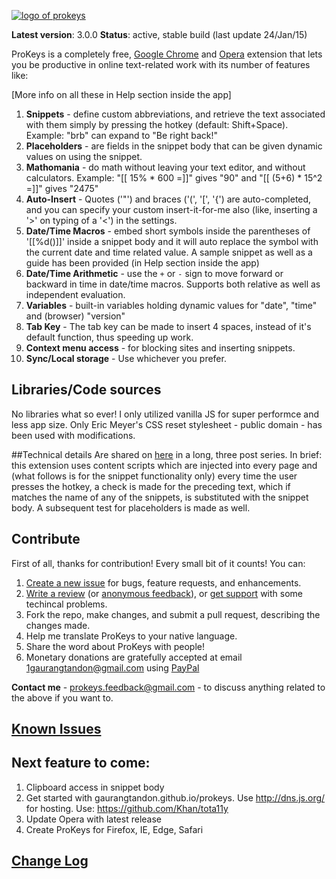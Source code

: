 [![logo of prokeys](http://s33.postimg.org/i8kmdd74f/transparent_background_logo.png)](https://chrome.google.com/webstore/detail/prokeys/ekfnbpgmmeahnnlpjibofkobpdkifapn)

**Latest version**: 3.0.0
**Status**: active, stable build (last update 24/Jan/15)

ProKeys is a completely free, [Google Chrome](https://chrome.google.com/webstore/detail/prokeys/ekfnbpgmmeahnnlpjibofkobpdkifapn) and [Opera](https://addons.opera.com/en/extensions/details/prokeys/?display=en) extension that lets you be productive in online text-related work with its number of features like:

[More info on all these in Help section inside the app]  
1. **Snippets** - define custom abbreviations, and retrieve the text associated with them simply by pressing the hotkey (default: Shift+Space). Example: "brb" can expand to "Be right back!"  
2. **Placeholders** - are fields in the snippet body that can be given dynamic values on using the snippet.  
3. **Mathomania** - do math without leaving your text editor, and without calculators. Example: "[[ 15% * 600 =]]" gives "90" and "[[ (5+6) * 15^2 =]]" gives "2475"  
4. **Auto-Insert** - Quotes ('"') and braces ('(', '[', '{') are auto-completed, and you can specify your custom insert-it-for-me also (like, inserting a '>' on typing of a '<') in the settings.  
5. **Date/Time Macros** - embed short symbols inside the parentheses of '[[%d()]]' inside a snippet body and it will auto replace the symbol with the current date and time related value. A sample snippet as well as a guide has been provided (in Help section inside the app)   
6. **Date/Time Arithmetic** - use the `+` or `-` sign to move forward or backward in time in date/time macros. Supports both relative as well as independent evaluation.  
7. **Variables** - built-in variables holding dynamic values for "date", "time" and (browser) "version"  
8. **Tab Key** - The tab key can be made to insert 4 spaces, instead of it's default function, thus speeding up work.  
9. **Context menu access** - for blocking sites and inserting snippets.  
10. **Sync/Local storage** - Use whichever you prefer.

## Libraries/Code sources
No libraries what so ever! I only utilized vanilla JS for super performce and less app size. Only Eric Meyer's CSS reset stylesheet - public domain - has been used with modifications.

##Technical details
Are shared on [here](http://electricweb.org/chrome-extension-tutorial-snippets) in a long, three post series. In brief: this extension uses content scripts which are injected into every page and (what follows is for the snippet functionality only) every time the user presses the hotkey, a check is made for the preceding text, which if matches the name of any of the snippets, is substituted with the snippet body. A subsequent test for placeholders is made as well.

## Contribute

First of all, thanks for contribution! Every small bit of it counts! You can:

1. [Create a new issue](https://github.com/GaurangTandon/ProKeys/issues/new) for bugs, feature requests, and enhancements.
2. [Write a review](https://chrome.google.com/webstore/detail/prokeys/ekfnbpgmmeahnnlpjibofkobpdkifapn/reviews) (or [anonymous feedback](https://docs.google.com/forms/d/1DcwQB5vnNCH0pP_Y-wVvOF6gsI0gaXGPPngctb4tCdA/viewform?usp=send_form)), or [get support](https://chrome.google.com/webstore/detail/prokeys/ekfnbpgmmeahnnlpjibofkobpdkifapn/support) with some techincal problems.
3. Fork the repo, make changes, and submit a pull request, describing the changes made.
4. Help me translate ProKeys to your native language.
5. Share the word about ProKeys with people!
6. Monetary donations are gratefully accepted at email 1gaurangtandon@gmail.com using [PayPal](https://www.paypal.com/myaccount/transfer/buy)

**Contact me** - prokeys.feedback@gmail.com - to discuss anything related to the above if you want to.

## [Known Issues](https://docs.google.com/document/d/1_MHKm1jtpJCWgksfbUdufExRFlF81S-IuTz1Czu7gOI/edit?usp=sharing)

## Next feature to come:

1. Clipboard access in snippet body
2. Get started with gaurangtandon.github.io/prokeys. Use http://dns.js.org/ for hosting. Use: https://github.com/Khan/tota11y
3. Update Opera with latest release
4. Create ProKeys for Firefox, IE, Edge, Safari

## [Change Log](https://github.com/GaurangTandon/ProKeys/blob/master/change_log.md)
